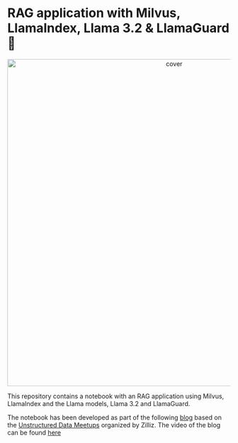 # RAG application with Milvus, LlamaIndex, Llama 3.2 & LlamaGuard 🦙

<p align="center">
<img width="737" alt="cover" src="https://github.com/user-attachments/assets/43562172-3bad-4c87-a904-cba775c87f6e">
</p>

This repository contains a notebook with an RAG application using Milvus, LlamaIndex and the Llama models, Llama 3.2 and LlamaGuard.

The notebook has been developed as part of the following [blog](https://zilliz.com/blog/ensure-secure-and-permission-aware-rag-deployments) based on the [Unstructured Data Meetups](https://zilliz.com/community/unstructured-data-meetup) organized by Zilliz. The video of the blog can be found [here](https://www.youtube.com/watch?v=2TXYodoH1h8&t=3804s)

